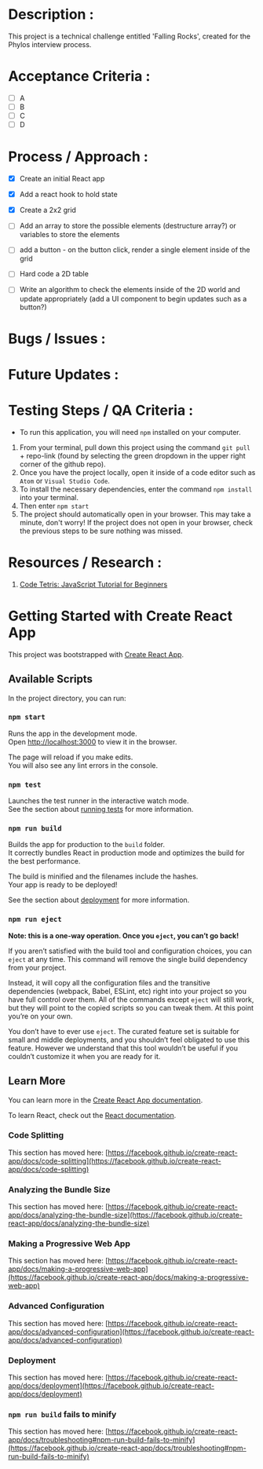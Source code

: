 # Description :
This project is a technical challenge entitled 'Falling Rocks', created for the Phylos interview process.

# Acceptance Criteria :

- [ ] A
- [ ] B
- [ ] C
- [ ] D

<!-- may not want to include as challenge is confidential - ask Patrick and Ryan -->

# Process / Approach :

- [X] Create an initial React app 
- [X] Add a react hook to hold state 
- [X] Create a 2x2 grid 
- [ ] Add an array to store the possible elements (destructure array?) or variables to store the elements 
- [ ] add a button - on the button click, render a single element inside of the grid 
- [ ] Hard code a 2D table 
- [ ] Write an algorithm to check the elements inside of the 2D world and update appropriately (add a UI component to begin updates such as a button?) 


# Bugs / Issues :


# Future Updates :


# Testing Steps / QA Criteria :

* To run this application, you will need `npm` installed on your computer.

1. From your terminal, pull down this project using the command `git pull` + repo-link (found by selecting the green dropdown in the upper right corner of the github repo). 
2. Once you have the project locally, open it inside of a code editor such as `Atom` or `Visual Studio Code`.
3. To install the necessary dependencies, enter the command `npm install` into your terminal.
4. Then enter `npm start`
5. The project should automatically open in your browser. This may take a minute, don't worry! If the project does not open in your browser, check the previous steps to be sure nothing was missed. 


# Resources / Research :

1. [Code Tetris: JavaScript Tutorial for Beginners](https://youtu.be/rAUn1Lom6dw)


# Getting Started with Create React App

This project was bootstrapped with [Create React App](https://github.com/facebook/create-react-app).

## Available Scripts

In the project directory, you can run:

### `npm start`

Runs the app in the development mode.\
Open [http://localhost:3000](http://localhost:3000) to view it in the browser.

The page will reload if you make edits.\
You will also see any lint errors in the console.

### `npm test`

Launches the test runner in the interactive watch mode.\
See the section about [running tests](https://facebook.github.io/create-react-app/docs/running-tests) for more information.

### `npm run build`

Builds the app for production to the `build` folder.\
It correctly bundles React in production mode and optimizes the build for the best performance.

The build is minified and the filenames include the hashes.\
Your app is ready to be deployed!

See the section about [deployment](https://facebook.github.io/create-react-app/docs/deployment) for more information.

### `npm run eject`

**Note: this is a one-way operation. Once you `eject`, you can’t go back!**

If you aren’t satisfied with the build tool and configuration choices, you can `eject` at any time. This command will remove the single build dependency from your project.

Instead, it will copy all the configuration files and the transitive dependencies (webpack, Babel, ESLint, etc) right into your project so you have full control over them. All of the commands except `eject` will still work, but they will point to the copied scripts so you can tweak them. At this point you’re on your own.

You don’t have to ever use `eject`. The curated feature set is suitable for small and middle deployments, and you shouldn’t feel obligated to use this feature. However we understand that this tool wouldn’t be useful if you couldn’t customize it when you are ready for it.

## Learn More

You can learn more in the [Create React App documentation](https://facebook.github.io/create-react-app/docs/getting-started).

To learn React, check out the [React documentation](https://reactjs.org/).

### Code Splitting

This section has moved here: [https://facebook.github.io/create-react-app/docs/code-splitting](https://facebook.github.io/create-react-app/docs/code-splitting)

### Analyzing the Bundle Size

This section has moved here: [https://facebook.github.io/create-react-app/docs/analyzing-the-bundle-size](https://facebook.github.io/create-react-app/docs/analyzing-the-bundle-size)

### Making a Progressive Web App

This section has moved here: [https://facebook.github.io/create-react-app/docs/making-a-progressive-web-app](https://facebook.github.io/create-react-app/docs/making-a-progressive-web-app)

### Advanced Configuration

This section has moved here: [https://facebook.github.io/create-react-app/docs/advanced-configuration](https://facebook.github.io/create-react-app/docs/advanced-configuration)

### Deployment

This section has moved here: [https://facebook.github.io/create-react-app/docs/deployment](https://facebook.github.io/create-react-app/docs/deployment)

### `npm run build` fails to minify

This section has moved here: [https://facebook.github.io/create-react-app/docs/troubleshooting#npm-run-build-fails-to-minify](https://facebook.github.io/create-react-app/docs/troubleshooting#npm-run-build-fails-to-minify)

